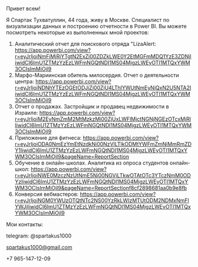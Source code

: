 Привет всем!

Я Спартак Тухватуллин, 44 года, живу в Москве. Специалист по визуализации данных и построению отчетности в Power BI. Вы можете посмотреть некоторые из выполненных мной проектов:

1. Аналитический отчет для поискового отряда "LizaAlert: https://app.powerbi.com/view?r=eyJrIjoiNmFiMjRjYTgtN2ExZi00ZDZkLWE0Y2EtMGFmMDQ1YzE3ZDNjIiwidCI6ImU1ZTMzYzEzLWFmNGQtNDI1MS04MjgzLWEyOTI1MTQxYWM3OCIsImMiOjl9
2. Марфо-Мариинская обитель милосердия. Отчет о деятельности центра: https://app.powerbi.com/view?r=eyJrIjoiNDNhYTEzOGEtODJiZi00ZjU4LThlYWUtNmEyNjQxN2U5NTA2IiwidCI6ImU1ZTMzYzEzLWFmNGQtNDI1MS04MjgzLWEyOTI1MTQxYWM3OCIsImMiOjl9
3. Отчет о продажах. Застройщик и продавец недвижимости в Израиле: https://app.powerbi.com/view?r=eyJrIjoiM2EyNmZmM2MtMzkzMi00ZjUxLWFlMjctNGNjNGEzOTcxMjRlIiwidCI6ImU1ZTMzYzEzLWFmNGQtNDI1MS04MjgzLWEyOTI1MTQxYWM3OCIsImMiOjl9
4. Приложение для фитнеса: https://app.powerbi.com/view?r=eyJrIjoiODA0NmEzYmEtNzdkNi00NzVlLTlkODMtYWFmZmNiMmRmZDY1IiwidCI6ImU1ZTMzYzEzLWFmNGQtNDI1MS04MjgzLWEyOTI1MTQxYWM3OCIsImMiOjl9&pageName=ReportSection
5. Обучение в онлайн-школах. Аналитика из опроса студентов онлайн-школ: https://app.powerbi.com/view?r=eyJrIjoiNWE0MzczNzUtNmE5Ni00NGViLTkwOTAtOTc3YTczNmM0ODYzIiwidCI6ImU1ZTMzYzEzLWFmNGQtNDI1MS04MjgzLWEyOTI1MTQxYWM3OCIsImMiOjl9&pageName=ReportSectionf8cf2898681aa0b9e8fb
6. Конверсия вебмастеров: https://app.powerbi.com/view?r=eyJrIjoiNGM0YWUzOTQtNTc2NS00YzRkLWIzMTUtODM2NDMxNmFlYWJjIiwidCI6ImU1ZTMzYzEzLWFmNGQtNDI1MS04MjgzLWEyOTI1MTQxYWM3OCIsImMiOjl9

Мои контакты: 

telegram: @spartakus1000

spartakus1000@gmail.com

+7 965-147-12-09
